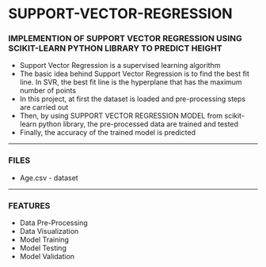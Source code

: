 # SUPPORT-VECTOR-REGRESSION

### IMPLEMENTION OF SUPPORT VECTOR REGRESSION USING SCIKIT-LEARN PYTHON LIBRARY TO PREDICT HEIGHT

- Support Vector Regression is a supervised learning algorithm
- The basic idea behind Support Vector Regression is to find the best fit line. In SVR, the best fit line is the hyperplane that has the maximum number of points
- In this project, at first the dataset is loaded and pre-processing steps are carried out
- Then, by using SUPPORT VECTOR REGRESSION MODEL from scikit-learn python library, the pre-processed data are trained and tested
- Finally, the accuracy of the trained model is predicted

-----

### FILES

- Age.csv - dataset

-----

### FEATURES

- Data Pre-Processing
- Data Visualization
- Model Training
- Model Testing
- Model Validation

